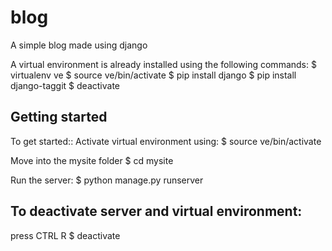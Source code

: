 # blog
A simple blog made using django

A virtual environment is already installed using the following commands:
$ virtualenv ve
$ source ve/bin/activate
$ pip install django
$ pip install django-taggit
$ deactivate

Getting started
---------------

To get started::
Activate virtual environment using:
$ source ve/bin/activate

Move into the mysite folder
$ cd mysite

Run the server:
$ python manage.py runserver


To deactivate server and virtual environment:
---------------
press CTRL R
$ deactivate


